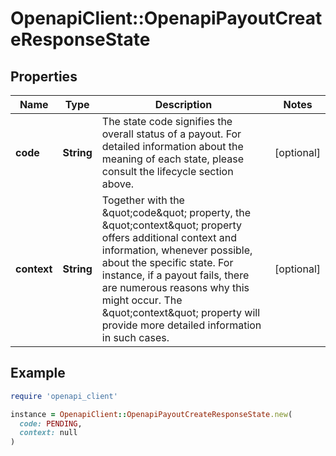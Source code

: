 # OpenapiClient::OpenapiPayoutCreateResponseState

## Properties

| Name | Type | Description | Notes |
| ---- | ---- | ----------- | ----- |
| **code** | **String** | The state code signifies the overall status of a payout. For detailed information about the meaning of each state, please consult the lifecycle section above. | [optional] |
| **context** | **String** | Together with the \&quot;code\&quot; property, the \&quot;context\&quot; property offers additional context and information, whenever possible, about the specific state. For instance, if a payout fails, there are numerous reasons why this might occur. The \&quot;context\&quot; property will provide more detailed information in such cases. | [optional] |

## Example

```ruby
require 'openapi_client'

instance = OpenapiClient::OpenapiPayoutCreateResponseState.new(
  code: PENDING,
  context: null
)
```

